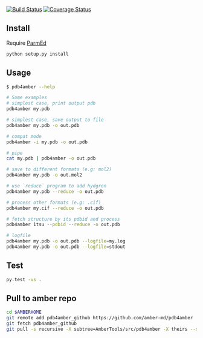 [![Build Status](https://travis-ci.org/Amber-MD/pdb4amber.svg?branch=master)](https://travis-ci.org/Amber-MD/pdb4amber)
[![Coverage Status](https://coveralls.io/repos/github/Amber-MD/pdb4amber/badge.png?branch=master)](https://coveralls.io/github/Amber-MD/pdb4amber?branch=master)


Install
-------
Require [ParmEd](https://github.com/parmed/parmed)

```bash
python setup.py install
```

Usage
-----
```bash
$ pdb4amber --help

# Some examples
# simplest case, print output pdb
pdb4amber my.pdb 

# simplest case, save output to file
pdb4amber my.pdb -o out.pdb

# compat mode
pdb4amber -i my.pdb -o out.pdb

# pipe
cat my.pdb | pdb4amber -o out.pdb

# save to different formats (e.g: mol2)
pdb4amber my.pdb -o out.mol2

# use `reduce` program to add hydgron
pdb4amber my.pdb --reduce -o out.pdb

# process other formats (e.g: .cif)
pdb4amber my.cif --reduce -o out.pdb

# fetch structure by its pdbid and process
pdb4amber 1tsu --pdbid --reduce -o out.pdb

# logfile
pdb4amber my.pdb -o out.pdb --logfile=my.log
pdb4amber my.pdb -o out.pdb --logfile=stdout
```

Test
----
```bash
py.test -vs .
```

Pull to amber repo
------------------

```bash
cd $AMBERHOME
git remote add pdb4amber_github https://github.com/amber-md/pdb4amber
git fetch pdb4amber_github
git pull -s recursive -X subtree=AmberTools/src/pdb4amber -X theirs --squash pdb4amber_github master
```
